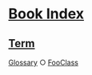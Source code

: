 # [Book Index](#book-index)

## [Term](#term)  
  
[Glossary][1] ○ [FooClass][2]

[1]: ./glossary.md#term "...a term"

[2]: ./document.md#fooclass
